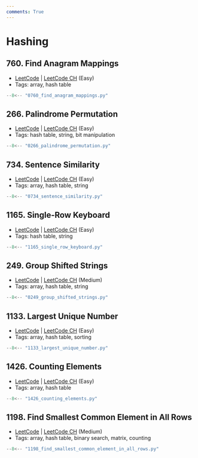 ```yaml
---
comments: True
---
```


# Hashing

## 760. Find Anagram Mappings

-   [LeetCode](https://leetcode.com/problems/find-anagram-mappings/) | [LeetCode CH](https://leetcode.cn/problems/find-anagram-mappings/) (Easy)
-   Tags: array, hash table

```python
--8<-- "0760_find_anagram_mappings.py"
```

## 266. Palindrome Permutation

-   [LeetCode](https://leetcode.com/problems/palindrome-permutation/) | [LeetCode CH](https://leetcode.cn/problems/palindrome-permutation/) (Easy)
-   Tags: hash table, string, bit manipulation

```python
--8<-- "0266_palindrome_permutation.py"
```

## 734. Sentence Similarity

-   [LeetCode](https://leetcode.com/problems/sentence-similarity/) | [LeetCode CH](https://leetcode.cn/problems/sentence-similarity/) (Easy)
-   Tags: array, hash table, string

```python
--8<-- "0734_sentence_similarity.py"
```

## 1165. Single-Row Keyboard

-   [LeetCode](https://leetcode.com/problems/single-row-keyboard/) | [LeetCode CH](https://leetcode.cn/problems/single-row-keyboard/) (Easy)
-   Tags: hash table, string

```python
--8<-- "1165_single_row_keyboard.py"
```

## 249. Group Shifted Strings

-   [LeetCode](https://leetcode.com/problems/group-shifted-strings/) | [LeetCode CH](https://leetcode.cn/problems/group-shifted-strings/) (Medium)
-   Tags: array, hash table, string

```python
--8<-- "0249_group_shifted_strings.py"
```

## 1133. Largest Unique Number

-   [LeetCode](https://leetcode.com/problems/largest-unique-number/) | [LeetCode CH](https://leetcode.cn/problems/largest-unique-number/) (Easy)
-   Tags: array, hash table, sorting

```python
--8<-- "1133_largest_unique_number.py"
```

## 1426. Counting Elements

-   [LeetCode](https://leetcode.com/problems/counting-elements/) | [LeetCode CH](https://leetcode.cn/problems/counting-elements/) (Easy)
-   Tags: array, hash table

```python
--8<-- "1426_counting_elements.py"
```

## 1198. Find Smallest Common Element in All Rows

-   [LeetCode](https://leetcode.com/problems/find-smallest-common-element-in-all-rows/) | [LeetCode CH](https://leetcode.cn/problems/find-smallest-common-element-in-all-rows/) (Medium)
-   Tags: array, hash table, binary search, matrix, counting

```python
--8<-- "1198_find_smallest_common_element_in_all_rows.py"
```
